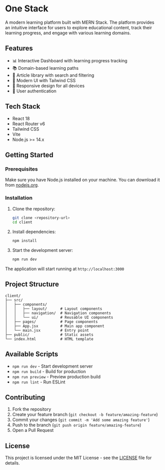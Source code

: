 # One Stack

A modern learning platform built with MERN Stack. The platform provides an intuitive interface for users to explore educational content, track their learning progress, and engage with various learning domains.

## Features

- 📊 Interactive Dashboard with learning progress tracking
- 📚 Domain-based learning paths
- 📝 Article library with search and filtering
- 🎨 Modern UI with Tailwind CSS
- 📱 Responsive design for all devices
- 🔐 User authentication

## Tech Stack

- React 18
- React Router v6
- Tailwind CSS
- Vite
- Node.js >= 14.x

## Getting Started

### Prerequisites

Make sure you have Node.js installed on your machine. You can download it from [nodejs.org](https://nodejs.org/).

### Installation

1. Clone the repository:
   ```bash
   git clone <repository-url>
   cd client
   ```

2. Install dependencies:
   ```bash
   npm install
   ```

3. Start the development server:
   ```bash
   npm run dev
   ```

The application will start running at `http://localhost:3000`

## Project Structure

```
client/
├── src/
│   ├── components/
│   │   ├── layout/      # Layout components
│   │   ├── navigation/  # Navigation components
│   │   └── ui/          # Reusable UI components
│   ├── pages/           # Page components
│   ├── App.jsx          # Main app component
│   └── main.jsx         # Entry point
├── public/              # Static assets
└── index.html           # HTML template
```

## Available Scripts

- `npm run dev` - Start development server
- `npm run build` - Build for production
- `npm run preview` - Preview production build
- `npm run lint` - Run ESLint

## Contributing

1. Fork the repository
2. Create your feature branch (`git checkout -b feature/amazing-feature`)
3. Commit your changes (`git commit -m 'Add some amazing feature'`)
4. Push to the branch (`git push origin feature/amazing-feature`)
5. Open a Pull Request

## License

This project is licensed under the MIT License - see the [LICENSE](LICENSE) file for details.
